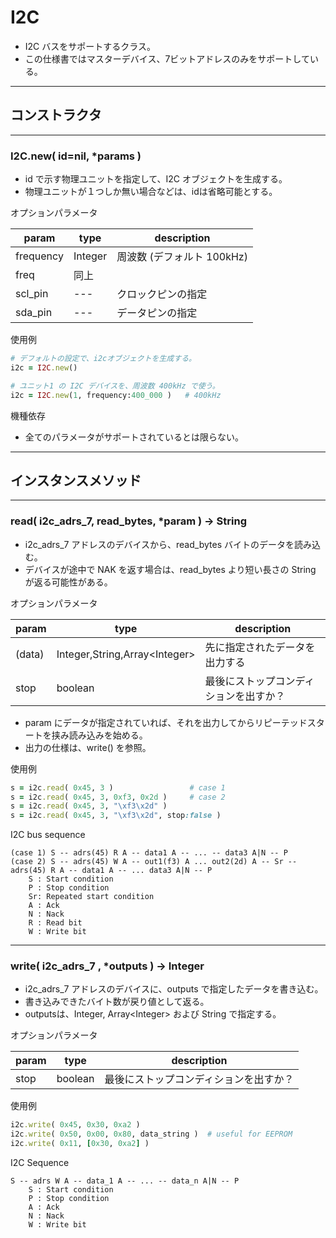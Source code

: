 # I2C

* I2C バスをサポートするクラス。
* この仕様書ではマスターデバイス、7ビットアドレスのみをサポートしている。

------------------------------------------------------------
## コンストラクタ
----------------------------------------
### I2C.new( id=nil, *params )

* id で示す物理ユニットを指定して、I2C オブジェクトを生成する。
* 物理ユニットが１つしか無い場合などは、idは省略可能とする。

オプションパラメータ

| param | type | description |
|-|-|-|
| frequency | Integer | 周波数 (デフォルト 100kHz) |
| freq | 同上 |
| scl_pin | --- | クロックピンの指定 |
| sda_pin | --- | データピンの指定 |

使用例
```ruby
# デフォルトの設定で、i2cオブジェクトを生成する。
i2c = I2C.new()

# ユニット1 の I2C デバイスを、周波数 400kHz で使う。
i2c = I2C.new(1, frequency:400_000 )   # 400kHz
```

機種依存
* 全てのパラメータがサポートされているとは限らない。


------------------------------------------------------------
## インスタンスメソッド
----------------------------------------
### read( i2c_adrs_7, read_bytes, *param ) -> String

* i2c_adrs_7 アドレスのデバイスから、read_bytes バイトのデータを読み込む。
* デバイスが途中で NAK を返す場合は、read_bytes より短い長さの String が返る可能性がある。

オプションパラメータ

| param | type | description |
|-|-|-|
| (data) | Integer,String,Array\<Integer\>| 先に指定されたデータを出力する |
| stop | boolean | 最後にストップコンディションを出すか？ |

* param にデータが指定されていれば、それを出力してからリピーテッドスタートを挟み読み込みを始める。
* 出力の仕様は、write() を参照。


使用例
```ruby
s = i2c.read( 0x45, 3 )                 # case 1
s = i2c.read( 0x45, 3, 0xf3, 0x2d )     # case 2
s = i2c.read( 0x45, 3, "\xf3\x2d" )
s = i2c.read( 0x45, 3, "\xf3\x2d", stop:false )
```

I2C bus sequence
```
(case 1) S -- adrs(45) R A -- data1 A -- ... -- data3 A|N -- P
(case 2) S -- adrs(45) W A -- out1(f3) A ... out2(2d) A -- Sr -- adrs(45) R A -- data1 A -- ... data3 A|N -- P
    S : Start condition
    P : Stop condition
    Sr: Repeated start condition
    A : Ack
    N : Nack
    R : Read bit
    W : Write bit
```

----------------------------------------
### write( i2c_adrs_7 , *outputs ) -> Integer

* i2c_adrs_7 アドレスのデバイスに、outputs で指定したデータを書き込む。
* 書き込みできたバイト数が戻り値として返る。
* outputsは、Integer, Array\<Integer\> および String で指定する。

オプションパラメータ

| param | type | description |
|-|-|-|
| stop | boolean | 最後にストップコンディションを出すか？ |

使用例
```ruby
i2c.write( 0x45, 0x30, 0xa2 )
i2c.write( 0x50, 0x00, 0x80, data_string )  # useful for EEPROM
i2c.write( 0x11, [0x30, 0xa2] )
```

I2C Sequence
```
S -- adrs W A -- data_1 A -- ... -- data_n A|N -- P
    S : Start condition
    P : Stop condition
    A : Ack
    N : Nack
    W : Write bit
```
